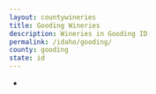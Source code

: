 ```yaml
---
layout: countywineries
title: Gooding Wineries
description: Wineries in Gooding ID
permalink: /idaho/gooding/
county: gooding
state: id
---
```

-
